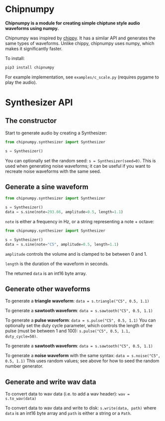 # Chipnumpy

**Chipnumpy is a module for creating simple chiptune style audio waveforms using numpy.** 

Chipnumpy was inspired by [chippy](https://github.com/benmoran56/chippy). It has a similar API and generates the same types of waveforms. Unlike chippy, chipnumpy uses numpy, which makes it significantly faster.

To install:

```bash
pip3 install chipnumpy
```

For example implementation, see `examples/c_scale.py` (requires pygame to play the audio).

# Synthesizer API

## The constructor

Start to generate audio by creating a Synthesizer:

```python
from chipnumpy.synthesizer import Synthesizer

s = Synthesizer()
```

You can optionally set the random seed: `s = Synthesizer(seed=0)`. This is used when generating noise waveforms; it can be useful if you want to recreate noise waveforms with the same seed.

## Generate a sine waveform

```python
from chipnumpy.synthesizer import Synthesizer

s = Synthesizer()
data = s.sine(note=293.66, amplitude=0.5, length=1.1)
```

`note` is either a frequency in Hz, or a string representing a note + octave:

```python
from chipnumpy.synthesizer import Synthesizer

s = Synthesizer()
data = s.sine(note="C5", amplitude=0.5, length=1.1)
```

`amplitude` controls the volume and is clamped to be between 0 and 1.

`length` is the duration of the waveform in seconds.

The returned `data` is an int16 byte array.

## Generate other waveforms

To generate a **triangle waveform**: `data = s.triangle("C5", 0.5, 1.1)`

To generate a **sawtooth waveform**: `data = s.sawtooth("C5", 0.5, 1.1)`

To generate a **pulse waveform**: `data = s.pulse("C5", 0.5, 1.1)` You can optionally set the duty cycle parameter, which controls the length of the pulse (must be between 1 and 100): `s.pulse("C5", 0.5, 1.1, duty_cycle=50)`.

To generate a **sawtooth waveform**: `data = s.sawtooth("C5", 0.5, 1.1)`

To generate a **noise waveform** with the same syntax: `data = s.noise("C5", 0.5, 1.1)` This uses random values; see above for how to seed the random number generator.

## Generate and write wav data

To convert data to wav data (i.e. to add a wav header): `wav = s.to_wav(data)`

To convert data to wav data and write to disk: `s.write(data, path)` where `data` is an int16 byte array and `path` is either a string or a `Path`.
